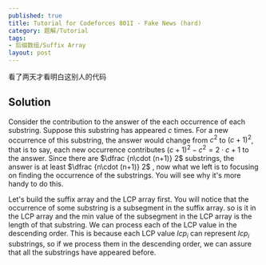 ```yaml
---
published: true
title: Tutorial for Codeforces 801I - Fake News (hard)
category: 题解/Tutorial
tags:
- 后缀数组/Suffix Array
layout: post
---
```

看了两天才看明白这别人的代码
<!-- more -->

## Solution

Consider the contribution to the answer of the each occurrence of each substring. Suppose this substring has appeared $c$ times. For a new occurrence of this substring, the answer would change from $c^2$ to $(c+1)^2$, that is to say, each new occurrence contributes $(c+1)^2-c^2=2\cdot c+1$ to the answer. Since there are $\dfrac {n\cdot (n+1)} 2$ substrings, the answer is at least $\dfrac {n\cdot (n+1)} 2$ , now what we left is to focusing on finding the occurrence of the substrings. You will see why it's more handy to do this.

Let's build the suffix array and the LCP array first. You will notice that the occurrence of some substring is a subsegment in the suffix array. so is it in the LCP array and the min value of the subsegment in the LCP array is the length of that substring. We can process each of the LCP value in the descending order. This is because each LCP value $lcp_i$ can represent $lcp_i$ substrings, so if we process them in the descending order, we can assure that all the substrings have appeared before.